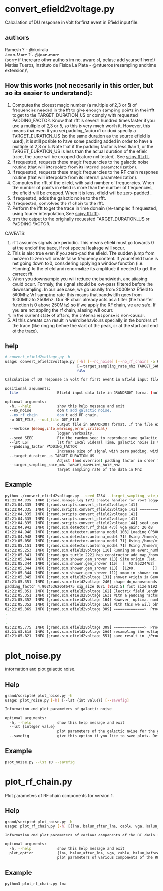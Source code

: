# convert_efield2voltage.py

Calculation of DU response in Volt for first event in Efield input file.

## authors
Ramesh ?    - @rkoirala\
Jean-Marc ? - @jean-marc\
(sorry if there are other authors im not aware of, pelase add yourself here!)\
Matias Tueros, Instituto de Fisica La Plata - @mtueros (resampling and time extension)\

## How this works (not necesarily in this order, but so its easier to understand):

1) Computes the closest magic number (a multiple of 2,3 or 5) of frequencies needed in the fft to give enough sampling points in the irfft to get to the TARGET_DURATION_US or comply with requested PADDING_FACTOR.
Know that rfft is several hundred times faster if you use a multiple of 2,3 or 5, so this is very much worth it. However, this means that even if you set padding_factor=1 or dont specify a TARGET_DURATION_US (so the same duration as the source efield is used), it is still posible to have some padding added in order to have a multiple of 2,3 or 5.
Note that if the padding factor is less than 1, or the TARGET_DURATION_US is less than the actual duration of the efield trace, the trace will be cropped (feature not tested). See [scipy.fft.rfft](https://docs.scipy.org/doc/scipy/reference/generated/scipy.fft.rfft.html).
2) If requested, requests these magic frequencies to the galactic noise routine (that will interpolate from its internal parameterization). 
3) If requested, requests these magic frequencies to the RF chain respones routine (that will interpolate from its internal parameterization). 
4) Computes the rfft of the efield, with said number of frequencies. When the number of points in efield is more than the number of frequencies, the efield will be cropped. When it is less, efield will be zero-padded . 
5) If requested, adds the galactic noise to the rfft.
6) If requested, convolves the rf chain to the rfft.
7) Perform the ifft to get the trace in time domain (re-sampled if requested, using fourier interpolation, See [scipy.fft.ifft](https://docs.scipy.org/doc/scipy/reference/generated/scipy.fft.ifft.html)).
8) trim the output to the originally requested TARGET_DURATION_US or PADDING FACTOR.


CAVEATS:
1) rfft assumes signals are periodic. This means efield must go towards 0 at the end of the trace, if not spectral leakage will occur.
2) This is also true even if you zero-pad the efield. The sudden jump from nonzero to zero will create false frequency content. If your efield trace is not going down to 0, considering applying a window function (i.e. Hanning) to the efield and renormalize its amplitude  if needed to get the correct fft. 
3) When you downsample you will reduce the bandwidth, and aliasing could ocurr. Formaly, the signal should be low-pass filtered before the downsampling. In our use case, we go usually from 2000Mhz Efield to 500Mhz Vrf sampling rate,  this means that bandwidth goes from 1000Mhz to 250Mhz. Our RF chain already acts as a filter (the transfer function is 0 above 250Mhz) so if we apply the RF chain, we are safe. If you are not appling the rf chain, aliasing will ocurr. 
4) In the current state of affairs, the antenna response is non-causal. 
5) All this caveats can result in weird behaviours specially in the borders of the trace (like ringing before the start of the peak, or at the start and end of the trace).


## help

```bash
# convert_efield2voltage.py -h
usage: convert_efield2voltage.py [-h] [--no_noise] [--no_rf_chain] -o OUT_FILE [--verbose {debug,info,warning,error,critical}] [--seed SEED] [--lst LST] [--padding_factor PADDING_FACTOR] [--target_duration_us TARGET_DURATION_US]
                                 [--target_sampling_rate_mhz TARGET_SAMPLING_RATE_MHZ]
                                 file

Calculation of DU response in volt for first event in Efield input file.

positional arguments:
  file                  Efield input data file in GRANDROOT format (note that other files need to be present too, ie TRun, TShower and TEfield).

optional arguments:
  -h, --help            show this help message and exit
  --no_noise            don't add galactic noise.
  --no_rf_chain         don't add RF chain.
  -o OUT_FILE, --out_file OUT_FILE
                        output file in GRANDROOT format. If the file exists it is overwritten.
  --verbose {debug,info,warning,error,critical}
                        logger verbosity.
  --seed SEED           Fix the random seed to reproduce same galactic noise, must be positive integer
  --lst LST             lst for Local Sideral Time, galactic noise is variable with LST and maximal for 18h for the EW arm.
  --padding_factor PADDING_FACTOR
                        Increase size of signal with zero padding, with 1.2 the size is increased of 20%.
  --target_duration_us TARGET_DURATION_US
                        Adjust (and override) padding factor in order to get a signal of the given duration, in us
  --target_sampling_rate_mhz TARGET_SAMPLING_RATE_MHZ
                        Target sampling rate of the data in Mhz

```


## Example

```bash
python ./convert_efield2voltage.py --seed 1234 --target_sampling_rate_mhz=500 --target_duration_us=4.096 ./TEfield_13_L0_GP300_13790.root -o ./Prueba-no_noise.root --no_noise --verbose=info
02:21:04.335  INFO [grand.manage_log 187] create handler for root logger: ['grand']
02:21:04.335  INFO [grand.scripts.convert_efield2voltage 141] 
02:21:04.335  INFO [grand.scripts.convert_efield2voltage 141] ===========> Begin at 2024-01-10T02:21:04Z <===========
02:21:04.335  INFO [grand.scripts.convert_efield2voltage 141] 
02:21:04.335  INFO [grand.scripts.convert_efield2voltage 141] 
02:21:04.335  INFO [grand.scripts.convert_efield2voltage 144] seed used for random number generator is 1234.
02:21:04.942  INFO [grand.sim.detector.rf_chain 473] vga gain: 20 dB
02:21:04.948  INFO [grand.sim.detector.antenna_model 103] Loading GP300 antenna model ...
02:21:04.948  INFO [grand.sim.detector.antenna_model 71] Using /home/mjtueros/TrabajoTemporario/docker/grand/data/detector/Light_GP300Antenna_EWarm_leff.npz
02:21:05.050  INFO [grand.sim.detector.antenna_model 71] Using /home/mjtueros/TrabajoTemporario/docker/grand/data/detector/Light_GP300Antenna_SNarm_leff.npz
02:21:05.151  INFO [grand.sim.detector.antenna_model 71] Using /home/mjtueros/TrabajoTemporario/docker/grand/data/detector/Light_GP300Antenna_Zarm_leff.npz
02:21:05.253  INFO [grand.sim.efield2voltage 110] Running on event_number: 13790, run_number: 13
02:21:05.341  INFO [grand.geo.turtle 222] Map constructor add map /home/mjtueros/TrabajoTemporario/docker/grand/data/egm96.png in cache memory 
02:21:05.344  INFO [grand.sim.shower.gen_shower 110] Site origin [lat, long, height]: [[  40.98455811]
02:21:05.344  INFO [grand.sim.shower.gen_shower 110]  [  93.95224762]
02:21:05.344  INFO [grand.sim.shower.gen_shower 110]  [1200.        ]]
02:21:05.344  INFO [grand.sim.shower.gen_shower 112] xmax in shower coordinate: [ 43622.63 -51987.43  13927.77]
02:21:05.345  INFO [grand.sim.efield2voltage 131] shower origin in Geodetic: [  40.98456   93.95225 1200.     ]
02:21:05.351  INFO [grand.sim.efield2voltage 246] shape du_nanoseconds and t_samples =  (44, 1), (44, 1671)
padding_factor 4.902453620586475 sig_size 1671 (8192.5) fast size 8192 freqs_mhz size 4097
02:21:05.351  INFO [grand.sim.efield2voltage 162] Electric field lenght is 1671 samples at 2000.0, spanning 0.8355 us.
02:21:05.351  INFO [grand.sim.efield2voltage 163] With a padding factor of 4.902453620586475 we will take it to 8192 samples, spanning 4.096 us.
02:21:05.352  INFO [grand.sim.efield2voltage 164] However, optimal number of frequency bins to do a fast fft is 4097 giving traces of 8192 samples.
02:21:05.352  INFO [grand.sim.efield2voltage 165] With this we will obtain traces spanning 4.096 us, that we will then truncate if needed to get the requested trace duration.
02:21:05.369  INFO [grand.sim.efield2voltage 309] ==============>  Processing DU with id: 46
.
.
.
02:21:05.775  INFO [grand.sim.efield2voltage 309] ==============>  Processing DU with id: 276
02:21:05.818  INFO [grand.sim.efield2voltage 290] resampling the voltage from 2000.0 to 500.0 MHz, new trace lenght is 2048 samples
02:21:05.821  INFO [grand.sim.efield2voltage 551] save result in ./Prueba-no_noise.root

```


# plot_noise.py

Information and plot galactic noise.

## Help

```bash
grand/scripts# plot_noise.py -h
usage: plot_noise.py [-h] [--lst {int value}] [--savefig]

Information and plot parameters of galactic noise

optional arguments:
  -h, --help            show this help message and exit
  --lst {integer value}
                        plot parameters of the galactic noise for the given LST. Default value is 18.
  --savefig             give this option if you like to save plots. Default is False.
```

## Example

```bash
plot_noise.py --lst 10 --savefig
```

# plot_rf_chain.py

Plot parameters of RF chain components for version 1.

## Help

```bash
grand/scripts# plot_noise.py -h
usage: plot_rf_chain.py [-h] [{lna, balun_after_lna, cable, vga, balun_before_adc, rf_chain}]

Information and plot parameters of various components of the RF chain (version 1).

optional arguments:
  -h, --help            show this help message and exit
  plot_option           {lna, balun_after_lna, vga, cable, balun_before_adc, rf_chain}
                        plot parameters of various components of the RF chain. plot_option allows you to choose component.
```

## Example

```bash
python3 plot_rf_chain.py lna
```
